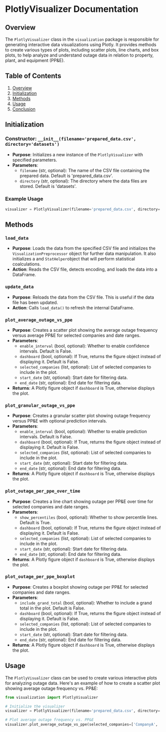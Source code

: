# PlotlyVisualizer Documentation

## Overview

The `PlotlyVisualizer` class in the `visualization` package is responsible for generating interactive data visualizations using Plotly. It provides methods to create various types of plots, including scatter plots, line charts, and box plots, to help analyze and understand outage data in relation to property, plant, and equipment (PP&E).

## Table of Contents

1. [Overview](#overview)
2. [Initialization](#initialization)
3. [Methods](#methods)
4. [Usage](#usage)
5. [Conclusion](#conclusion)

## Initialization

### Constructor: `__init__(filename='prepared_data.csv', directory='datasets')`
- **Purpose**: Initializes a new instance of the `PlotlyVisualizer` with specified parameters.
- **Parameters**:
  - `filename` (str, optional): The name of the CSV file containing the prepared data. Default is 'prepared_data.csv'.
  - `directory` (str, optional): The directory where the data files are stored. Default is 'datasets'.

### Example Usage

```python
visualizer = PlotlyVisualizer(filename='prepared_data.csv', directory='datasets')
```

## Methods

### `load_data`
- **Purpose**: Loads the data from the specified CSV file and initializes the `VisualizationPreprocessor` object for further data manipulation. It also initializes a and `StatHelper`object that will perform statistical coalculations.
- **Action**: Reads the CSV file, detects encoding, and loads the data into a DataFrame.

### `update_data`
- **Purpose**: Reloads the data from the CSV file. This is useful if the data file has been updated.
- **Action**: Calls `load_data()` to refresh the internal DataFrame.

### `plot_average_outage_vs_ppe`
- **Purpose**: Creates a scatter plot showing the average outage frequency versus average PP&E for selected companies and date ranges.
- **Parameters**:
  - `enable_interval` (bool, optional): Whether to enable confidence intervals. Default is False.
  - `dashboard` (bool, optional): If True, returns the figure object instead of displaying it. Default is False.
  - `selected_companies` (list, optional): List of selected companies to include in the plot.
  - `start_date` (str, optional): Start date for filtering data.
  - `end_date` (str, optional): End date for filtering data.
- **Returns**: A Plotly figure object if `dashboard` is True, otherwise displays the plot.

### `plot_granular_outage_vs_ppe`
- **Purpose**: Creates a granular scatter plot showing outage frequency versus PP&E with optional prediction intervals.
- **Parameters**:
  - `enable_interval` (bool, optional): Whether to enable prediction intervals. Default is False.
  - `dashboard` (bool, optional): If True, returns the figure object instead of displaying it. Default is False.
  - `selected_companies` (list, optional): List of selected companies to include in the plot.
  - `start_date` (str, optional): Start date for filtering data.
  - `end_date` (str, optional): End date for filtering data.
- **Returns**: A Plotly figure object if `dashboard` is True, otherwise displays the plot.

### `plot_outage_per_ppe_over_time`
- **Purpose**: Creates a line chart showing outage per PP&E over time for selected companies and date ranges.
- **Parameters**:
  - `show_percentiles` (bool, optional): Whether to show percentile lines. Default is True.
  - `dashboard` (bool, optional): If True, returns the figure object instead of displaying it. Default is False.
  - `selected_companies` (list, optional): List of selected companies to include in the plot.
  - `start_date` (str, optional): Start date for filtering data.
  - `end_date` (str, optional): End date for filtering data.
- **Returns**: A Plotly figure object if `dashboard` is True, otherwise displays the plot.

### `plot_outage_per_ppe_boxplot`
- **Purpose**: Creates a boxplot showing outage per PP&E for selected companies and date ranges.
- **Parameters**:
  - `include_grand_total` (bool, optional): Whether to include a grand total in the plot. Default is False.
  - `dashboard` (bool, optional): If True, returns the figure object instead of displaying it. Default is False.
  - `selected_companies` (list, optional): List of selected companies to include in the plot.
  - `start_date` (str, optional): Start date for filtering data.
  - `end_date` (str, optional): End date for filtering data.
- **Returns**: A Plotly figure object if `dashboard` is True, otherwise displays the plot.

## Usage

The `PlotlyVisualizer` class can be used to create various interactive plots for analyzing outage data. Here's an example of how to create a scatter plot showing average outage frequency vs. PP&E:

```python
from visualization import PlotlyVisualizer

# Initialize the visualizer
visualizer = PlotlyVisualizer(filename='prepared_data.csv', directory='datasets')

# Plot average outage frequency vs. PP&E
visualizer.plot_average_outage_vs_ppe(selected_companies=['CompanyA', 'CompanyB'], start_date='2021-01-01', end_date='2023-01-01')
```

